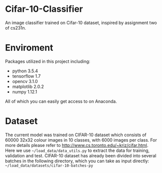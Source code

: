 # Cifar-10-Classifier
An image classifier trained on Cifar-10 dataset, inspired by assignment two of cs231n.



# Enviroment
Packages utilized in this project including:  
* python 3.5.4  
* tensorflow 1.7  
* opencv 3.1.0  
* matplotlib 2.0.2  
* numpy 1.12.1

All of which you can easily get access to on Anaconda.

# Dataset
The current model was trained on CIFAR-10 dataset which consists of 60000 32x32 colour images in 10 classes, with 6000 images per class. For more details please refer to http://www.cs.toronto.edu/~kriz/cifar.html.
 
Here we use `~/load_data/data_utils.py` to extract the data for training, validation and test. CIFAR-10 dataset has already been divided into several batches in the following directory, which you can take as input directly: ```~/load_data/datasets/cifar-10-batches-py```


